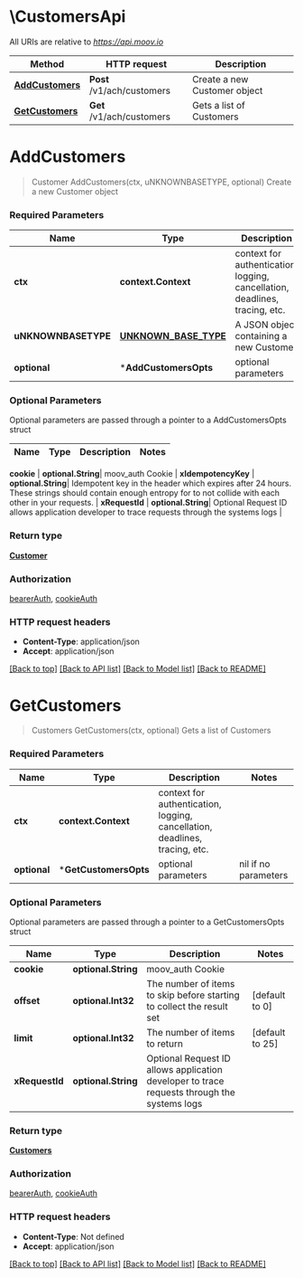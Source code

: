 # \CustomersApi

All URIs are relative to *https://api.moov.io*

Method | HTTP request | Description
------------- | ------------- | -------------
[**AddCustomers**](CustomersApi.md#AddCustomers) | **Post** /v1/ach/customers | Create a new Customer object
[**GetCustomers**](CustomersApi.md#GetCustomers) | **Get** /v1/ach/customers | Gets a list of Customers


# **AddCustomers**
> Customer AddCustomers(ctx, uNKNOWNBASETYPE, optional)
Create a new Customer object

### Required Parameters

Name | Type | Description  | Notes
------------- | ------------- | ------------- | -------------
 **ctx** | **context.Context** | context for authentication, logging, cancellation, deadlines, tracing, etc.
  **uNKNOWNBASETYPE** | [**UNKNOWN_BASE_TYPE**](UNKNOWN_BASE_TYPE.md)| A JSON object containing a new Customer | 
 **optional** | ***AddCustomersOpts** | optional parameters | nil if no parameters

### Optional Parameters
Optional parameters are passed through a pointer to a AddCustomersOpts struct

Name | Type | Description  | Notes
------------- | ------------- | ------------- | -------------

 **cookie** | **optional.String**| moov_auth Cookie | 
 **xIdempotencyKey** | **optional.String**| Idempotent key in the header which expires after 24 hours. These strings should contain enough entropy for to not collide with each other in your requests. | 
 **xRequestId** | **optional.String**| Optional Request ID allows application developer to trace requests through the systems logs | 

### Return type

[**Customer**](Customer.md)

### Authorization

[bearerAuth](../README.md#bearerAuth), [cookieAuth](../README.md#cookieAuth)

### HTTP request headers

 - **Content-Type**: application/json
 - **Accept**: application/json

[[Back to top]](#) [[Back to API list]](../README.md#documentation-for-api-endpoints) [[Back to Model list]](../README.md#documentation-for-models) [[Back to README]](../README.md)

# **GetCustomers**
> Customers GetCustomers(ctx, optional)
Gets a list of Customers

### Required Parameters

Name | Type | Description  | Notes
------------- | ------------- | ------------- | -------------
 **ctx** | **context.Context** | context for authentication, logging, cancellation, deadlines, tracing, etc.
 **optional** | ***GetCustomersOpts** | optional parameters | nil if no parameters

### Optional Parameters
Optional parameters are passed through a pointer to a GetCustomersOpts struct

Name | Type | Description  | Notes
------------- | ------------- | ------------- | -------------
 **cookie** | **optional.String**| moov_auth Cookie | 
 **offset** | **optional.Int32**| The number of items to skip before starting to collect the result set | [default to 0]
 **limit** | **optional.Int32**| The number of items to return | [default to 25]
 **xRequestId** | **optional.String**| Optional Request ID allows application developer to trace requests through the systems logs | 

### Return type

[**Customers**](Customers.md)

### Authorization

[bearerAuth](../README.md#bearerAuth), [cookieAuth](../README.md#cookieAuth)

### HTTP request headers

 - **Content-Type**: Not defined
 - **Accept**: application/json

[[Back to top]](#) [[Back to API list]](../README.md#documentation-for-api-endpoints) [[Back to Model list]](../README.md#documentation-for-models) [[Back to README]](../README.md)

